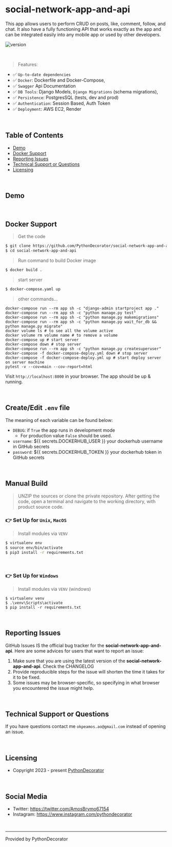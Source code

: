 # social-network-app-and-api

This app allows users to perform CRUD on posts, like, comment, follow, and chat. It also have a fully functioning API
that works exactly as the app and can be integrated easily into any mobile app or used by other developers.

![version](https://img.shields.io/badge/version-1.0.0-blue.svg)

<br />

> Features:

- ✅ `Up-to-date dependencies`
- ✅ `Docker`: Dockerfile and Docker-Compose,
- ✅ `Swagger` Api Documentation
- ✅ `DB Tools`: Django Models, `Django Migrations` (schema migrations),
- ✅ `Persistence`: PostgresSQL (tests, dev and prod)
- ✅ `Authentication`: Session Based, Auth Token
- ✅ `Deployment`: AWS EC2, Render

<br />

## Table of Contents

* [Demo](#demo)
* [Docker Support](#Docker-Support)
* [Reporting Issues](#reporting-issues)
* [Technical Support or Questions](#technical-support-or-questions)
* [Licensing](#licensing)

<br />

## Demo

<br />

## Docker Support

> Get the code

```bash
$ git clone https://github.com/PythonDecorator/social-network-app-and-api.git
$ cd social-network-app-and-api
```

> Run command to build Docker image

```bash
$ docker build .
```

> start server

```bash
$ docker-compose.yaml up
```

> other commands...

```
docker-compose run --rm app sh -c "django-admin startproject app ."
docker-compose run --rm app sh -c "python manage.py test"
docker-compose run --rm app sh -c "python manage.py makemigrations"
docker-compose run --rm app sh -c "python manage.py wait_for_db && python manage.py migrate"
docker volume ls # to see all the volume active
docker volume rm volume name # to remove a volume
docker-compose up # start server
docker-compose down # stop server
docker-compose run --rm app sh -c "python manage.py createsuperuser"
docker-compose -f docker-compose-deploy.yml down # stop server
docker-compose -f docker-compose-deploy.yml up # start deploy server on server machine
pytest -v --cov=main --cov-report=html  
```

Visit `http://localhost:8000` in your browser. The app should be up & running.

<br />

## Create/Edit `.env` file

The meaning of each variable can be found below:

- `DEBUG`: if `True` the app runs in development mode
    - For production value `False` should be used.
- `username`: ${{ secrets.DOCKERHUB_USER }} your dockerhub username in GitHub secrets
- `password`: ${{ secrets.DOCKERHUB_TOKEN }} your dockerhub token in GitHub secrets

<br />

## Manual Build

> UNZIP the sources or clone the private repository. After getting the code, open a terminal and navigate to the working
> directory, with product source code.

### 👉 Set Up for `Unix`, `MacOS`

> Install modules via `VENV`

```bash
$ virtualenv env
$ source env/bin/activate
$ pip3 install -r requirements.txt
```

<br />

### 👉 Set Up for `Windows`

> Install modules via `VENV` (windows)

```
$ virtualenv venv
$ .\venv\Scripts\activate
$ pip install -r requirements.txt
```

<br />

## Reporting Issues

GitHub Issues IS the official bug tracker for the **social-network-app-and-api**. Here are some advices for users that want
to report an issue:

1. Make sure that you are using the latest version of the **social-network-app-and-api**. Check the CHANGELOG
2. Provide reproducible steps for the issue will shorten the time it takes for it to be fixed.
3. Some issues may be browser-specific, so specifying in what browser you encountered the issue might help.

<br />

## Technical Support or Questions

If you have questions contact me `okpeamos.ao@gmail.com` instead of opening an issue.

<br />

## Licensing

- Copyright 2023 - present [PythonDecorator](https://github.com/PythonDecorator)

<br />

## Social Media

- Twitter: <https://twitter.com/AmosBrymo67154>
- Instagram: <https://www.instagram.com/pythondecorator>

<br />

---
Provided by PythonDecorator



